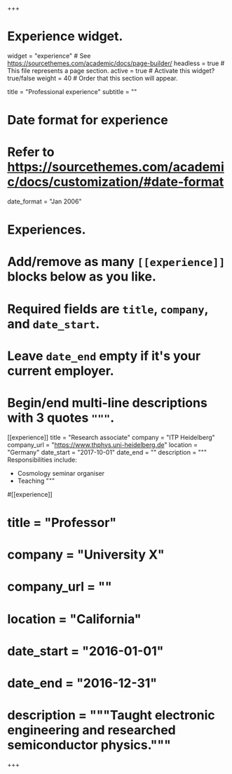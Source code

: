 +++
# Experience widget.
widget = "experience"  # See https://sourcethemes.com/academic/docs/page-builder/
headless = true  # This file represents a page section.
active = true  # Activate this widget? true/false
weight = 40  # Order that this section will appear.

title = "Professional experience"
subtitle = ""

# Date format for experience
#   Refer to https://sourcethemes.com/academic/docs/customization/#date-format
date_format = "Jan 2006"

# Experiences.
#   Add/remove as many `[[experience]]` blocks below as you like.
#   Required fields are `title`, `company`, and `date_start`.
#   Leave `date_end` empty if it's your current employer.
#   Begin/end multi-line descriptions with 3 quotes `"""`.
[[experience]]
  title = "Research associate"
  company = "ITP Heidelberg"
  company_url = "https://www.thphys.uni-heidelberg.de"
  location = "Germany"
  date_start = "2017-10-01"
  date_end = ""
  description = """
  Responsibilities include:
  
  * Cosmology seminar organiser
  * Teaching
  """

#[[experience]]
 # title = "Professor"
 # company = "University X"
 # company_url = ""
 # location = "California"
 # date_start = "2016-01-01"
 # date_end = "2016-12-31"
 # description = """Taught electronic engineering and researched semiconductor physics."""

+++
